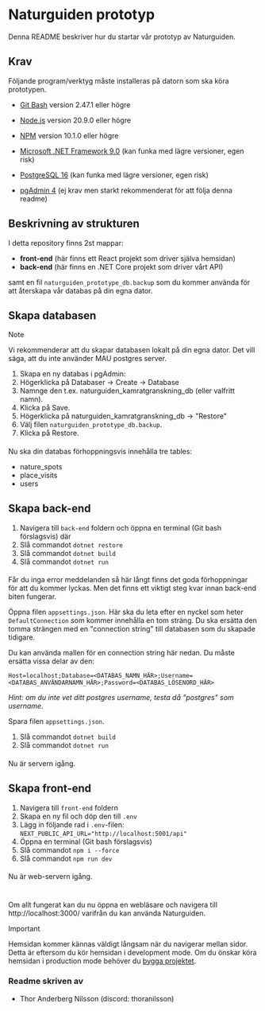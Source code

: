 # Naturguiden prototyp

Denna README beskriver hur du startar vår prototyp av Naturguiden.
## Krav
Följande program/verktyg måste installeras på datorn som ska köra prototypen.

- [Git Bash](https://git-scm.com/downloads) version 2.47.1 eller högre

- [Node.js](https://nodejs.org/) version 20.9.0 eller högre

- [NPM](https://docs.npmjs.com/downloading-and-installing-node-js-and-npm) version 10.1.0 eller högre

- [Microsoft .NET Framework 9.0](https://dotnet.microsoft.com/en-us/download) (kan funka med lägre versioner, egen risk)

- [PostgreSQL 16](https://www.postgresql.org/download/) (kan funka med lägre versioner, egen risk)

- [pgAdmin 4](https://www.pgadmin.org/download/) (ej krav men starkt rekommenderat för att följa denna readme)
## Beskrivning av strukturen
I detta repository finns 2st mappar:

- **front-end** (här finns ett React projekt som driver själva hemsidan)
- **back-end** (här finns en .NET Core projekt som driver vårt API)

samt en fil `naturguiden_prototype_db.backup` som du kommer använda för att återskapa vår databas på din egna dator.

## Skapa databasen
> [!NOTE]  
> Vi rekommenderar att du skapar databasen lokalt på din egna dator. Det vill säga, att du inte använder MAU postgres server.
1. Skapa en ny databas i pgAdmin:
2. Högerklicka på Databaser → Create → Database
3. Namnge den t.ex. naturguiden_kamratgranskning_db (eller valfritt namn).
4. Klicka på Save.
5. Högerklicka på naturguiden_kamratgranskning_db → "Restore"
6. Välj filen `naturguiden_prototype_db.backup`.
7. Klicka på Restore.
####
Nu ska din databas förhoppningsvis innehålla tre tables:
- nature_spots
- place_visits
- users
## Skapa back-end
1. Navigera till `back-end` foldern och öppna en terminal (Git bash förslagsvis) där
2. Slå commandot `dotnet restore`
3. Slå commandot `dotnet build`
4. Slå commandot `dotnet run`
####
Får du inga error meddelanden så här långt finns det goda förhoppningar för att du kommer lyckas. Men det finns ett viktigt steg kvar innan back-end biten fungerar.

Öppna filen `appsettings.json`. Här ska du leta efter en nyckel som heter `DefaultConnection` som kommer innehålla en tom sträng. Du ska ersätta den tomma strängen med en "connection string" till databasen som du skapade tidigare. 

Du kan använda mallen för en connection string här nedan. Du måste ersätta vissa delar av den:

`Host=localhost;Database=<DATABAS_NAMN_HÄR>;Username=<DATABAS_ANVÄNDARNAMN_HÄR>;Password=<DATABAS_LÖSENORD_HÄR>`

*Hint: om du inte vet ditt postgres username, testa då "postgres" som username.*

Spara filen `appsettings.json`.

1. Slå commandot `dotnet build`
2. Slå commandot `dotnet run`
####
Nu är servern igång.
## Skapa front-end
1. Navigera till `front-end` foldern
2. Skapa en ny fil och döp den till `.env`
3. Lägg in följande rad i `.env`-filen: `NEXT_PUBLIC_API_URL="http://localhost:5001/api"`
4. Öppna en terminal (Git bash förslagsvis)
5. Slå commandot `npm i --force`
6. Slå commandot `npm run dev`
####
Nu är web-servern igång.
#
Om allt fungerat kan du nu öppna en webläsare och navigera till http://localhost:3000/ varifrån du kan använda Naturguiden.

> [!IMPORTANT]
> Hemsidan kommer kännas väldigt långsam när du navigerar mellan sidor. Detta är eftersom du kör hemsidan i development mode. Om du önskar köra hemsidan i production mode behöver du [bygga projektet](https://nextjs.org/docs/app/building-your-application/deploying).
### Readme skriven av

- Thor Anderberg Nilsson (discord: thoranilsson)
